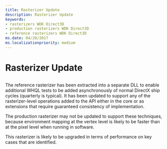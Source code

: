 ```yaml
---
title: Rasterizer Update
description: Rasterizer Update
keywords:
- rasterizers WDK Direct3D
- production rasterizers WDK Direct3D
- reference rasterizers WDK Direct3D
ms.date: 04/20/2017
ms.localizationpriority: medium
---
```


# Rasterizer Update


## <span id="ddk_rasterizer_update_gg"></span><span id="DDK_RASTERIZER_UPDATE_GG"></span>


The reference rasterizer has been extracted into a separate DLL to enable additional WHQL tests to be added asynchronously of normal DirectX ship cycles (quarterly is typical). It has been updated to support any of the rasterizer-level operations added to the API either in the core or as extensions that require guaranteed consistency of implementation.

The production rasterizer may not be updated to support these techniques, because environment mapping at the vertex level is likely to be faster than at the pixel level when running in software.

This rasterizer is likely to be upgraded in terms of performance on key cases that are identified.

 

 





